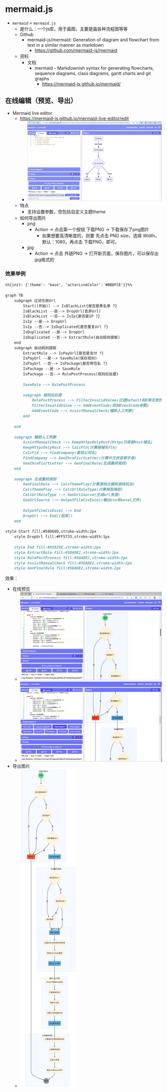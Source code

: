 # mermaid.js

* `mermaid` = `mermaid.js`
  * 是什么：一个js库，用于画图，主要是画各种流程图等等
  * Github
    * mermaid-js/mermaid: Generation of diagram and flowchart from text in a similar manner as markdown
      * https://github.com/mermaid-js/mermaid
  * 资料
    * 文档
      * mermaid - Markdownish syntax for generating flowcharts, sequence diagrams, class diagrams, gantt charts and git graphs
        * https://mermaid-js.github.io/mermaid/
## 在线编辑（预览、导出）

* Mermaid live editor
  * https://mermaid-js.github.io/mermaid-live-editor/edit
    * ![mermaid_online_editor_home](../../../../assets/img/mermaid_online_editor_home.png)
  * 特点
    * 支持设置参数，但包括自定义主题theme
  * 如何导出图片
    * png
      * Action -> 点击第一个按钮 下载PNG -> 下载保存了png图片
        * 如果想要高清晰度的，则要 先点击 PNG size，选择 Width，默认：1080，再点击 下载PNG，即可。
    * jpg
      * Action -> 点击 外链PNG -> 打开新页面，保存图片，可以保存出jpg格式的

### 效果举例

```markdown
%%{init: {'theme': 'base', 'actorLineColor':'#BB8FCE'}}%%

graph TB
    subgraph 过滤无效Url
        Start((开始)) --> IsBlackList{是否是黑名单 ?}
        IsBlackList --是--> DropUrl(丢弃Url)
        IsBlackList --否--> IsIp{是否是IP ?}
        IsIp --是--> DropUrl
        IsIp --否--> IsDuplicated{是否重复Url ?}
        IsDuplicated --是--> DropUrl
        IsDuplicated --否--> ExtractRule(自动规则提取)        
    end
    subgraph 自动规则提取
        ExtractRule --> IsPayUrl{是否是支付 ?}
        IsPayUrl --是--> SaveRule(保存规则)
        IsPayUrl --否--> IsPackage{是否带包名 ?}
        IsPackage --是--> SaveRule
        IsPackage --否--> RulePostProcess(规则后处理)
        
        SaveRule --> RulePostProcess
        
        subgraph 规则后处理
            RulePostProcess --> FilterInvalidValue(过滤Default和0等无效的值)
            FilterInvalidValue --> AddEventCode(添加EventCode参数)
            AddEventCode --> AssistManualCheck(辅助人工判断)
        end

    end

    subgraph 辅助人工判断
        AssistManualCheck --> KeepHttpsOnlyHost(Https只保留Host域名)
        KeepHttpsOnlyHost --> CalcFld(计算根域名fld)
        CalcFld --> FindCompany(查找公司名)
        FindCompany --> GenZhcnFisrtLetter(计算中文拼音首字母)
        GenZhcnFisrtLetter --> GenFinalRule(生成最终规则)
    end

    subgraph 生成最终规则
        GenFinalRule --> CalcThemePlay(计算游戏主题和游戏玩法)
        CalcThemePlay --> CalcUrlRuleType(计算规则类型)
        CalcUrlRuleType --> GenUrlSource(生成url来源)
        GenUrlSource --> OutputFileCsvExcel(输出csv和excel文件)

        OutputFileCsvExcel --> End
        DropUrl --> End((结束))
    end

style Start fill:#58D68D,stroke-width:2px
    style DropUrl fill:#FF5733,stroke-width:1px
    
    style End fill:#85929E,stroke-width:2px
    style ExtractRule fill:#5DADE2,stroke-width:2px
    style RulePostProcess fill:#5DADE2,stroke-width:2px
    style AssistManualCheck fill:#5DADE2,stroke-width:2px
    style GenFinalRule fill:#5DADE2,stroke-width:2px
```

效果：

* 在线预览
  * ![mermaid_online_flow_1](../../../../assets/img/mermaid_online_flow_1.png)
  * ![mermaid_online_flow_2](../../../../assets/img/mermaid_online_flow_2.png)
* 导出图片
  * ![mermaid_online_flow_exported](../../../../assets/img/mermaid_online_flow_exported.png)

